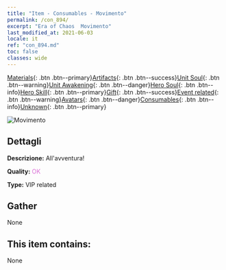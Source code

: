 ```yaml
---
title: "Item - Consumables - Movimento"
permalink: /con_894/
excerpt: "Era of Chaos  Movimento"
last_modified_at: 2021-06-03
locale: it
ref: "con_894.md"
toc: false
classes: wide
---
```

 [Materials](/ItemsIT/){: .btn .btn--primary}[Artifacts](/ItemsIT/Artifacts/){: .btn .btn--success}[Unit Soul](/ItemsIT/UnitSoul/){: .btn .btn--warning}[Unit Awakening](/ItemsIT/UnitAwakening/){: .btn .btn--danger}[Hero Soul](/ItemsIT/HeroSoul/){: .btn .btn--info}[Hero Skill](/ItemsIT/HeroSkill/){: .btn .btn--primary}[Gift](/ItemsIT/Gift/){: .btn .btn--success}[Event related](/ItemsIT/Events/){: .btn .btn--warning}[Avatars](/ItemsIT/Avatars/){: .btn .btn--danger}[Consumables](/ItemsIT/Consumables/){: .btn .btn--info}[Unknown](/ItemsIT/Unknown/){: .btn .btn--primary}

 ![Movimento](/images/t/i_111.png)

## Dettagli
 **Descrizione:** All'avventura!

 **Quality:** <span style="color: #DA70D6">OK</span>

 **Type:** VIP related

## Gather

  None

## This item contains:

  None

